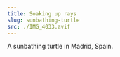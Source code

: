 ```yaml
---
title: Soaking up rays
slug: sunbathing-turtle
src: ./IMG_4033.avif
---
```


A sunbathing turtle in Madrid, Spain.
